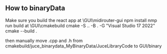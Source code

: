 #####

## How to binaryData
Make sure you build the react app at
\GUI\midirouter-gui
    npm install
    nmp run build
at \GUI\cmakebuild
    cmake -S .. -B . -G "Visual Studio 17 2022"
    cmake --build .

then manually move .cpp and .h from  
    cmakebuild/juce_binarydata_MyBinaryData/JuceLibraryCode 
    to
    GUI/binary